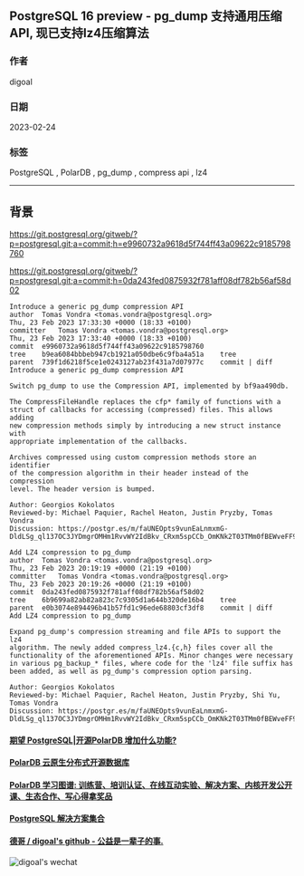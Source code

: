 ## PostgreSQL 16 preview - pg_dump 支持通用压缩API, 现已支持lz4压缩算法    
                        
### 作者                        
digoal                        
                        
### 日期                        
2023-02-24                        
                        
### 标签                        
PostgreSQL , PolarDB , pg_dump , compress api , lz4        
                        
----                        
                        
## 背景       
https://git.postgresql.org/gitweb/?p=postgresql.git;a=commit;h=e9960732a9618d5f744ff43a09622c9185798760  
  
https://git.postgresql.org/gitweb/?p=postgresql.git;a=commit;h=0da243fed0875932f781aff08df782b56af58d02  
  
```  
Introduce a generic pg_dump compression API  
author	Tomas Vondra <tomas.vondra@postgresql.org>	  
Thu, 23 Feb 2023 17:33:30 +0000 (18:33 +0100)  
committer	Tomas Vondra <tomas.vondra@postgresql.org>	  
Thu, 23 Feb 2023 17:33:40 +0000 (18:33 +0100)  
commit	e9960732a9618d5f744ff43a09622c9185798760  
tree	b9ea6084bbbeb947cb1921a050dbe6c9fba4a51a	tree  
parent	739f1d6218f5ce1e0243127ab23f431a7d07977c	commit | diff  
Introduce a generic pg_dump compression API  
  
Switch pg_dump to use the Compression API, implemented by bf9aa490db.  
  
The CompressFileHandle replaces the cfp* family of functions with a  
struct of callbacks for accessing (compressed) files. This allows adding  
new compression methods simply by introducing a new struct instance with  
appropriate implementation of the callbacks.  
  
Archives compressed using custom compression methods store an identifier  
of the compression algorithm in their header instead of the compression  
level. The header version is bumped.  
  
Author: Georgios Kokolatos  
Reviewed-by: Michael Paquier, Rachel Heaton, Justin Pryzby, Tomas Vondra  
Discussion: https://postgr.es/m/faUNEOpts9vunEaLnmxmG-DldLSg_ql137OC3JYDmgrOMHm1RvvWY2IdBkv_CRxm5spCCb_OmKNk2T03TMm0fBEWveFF9wA1WizPuAgB7Ss%3D%40protonmail.com  
```  
    
```  
Add LZ4 compression to pg_dump  
author	Tomas Vondra <tomas.vondra@postgresql.org>	  
Thu, 23 Feb 2023 20:19:19 +0000 (21:19 +0100)  
committer	Tomas Vondra <tomas.vondra@postgresql.org>	  
Thu, 23 Feb 2023 20:19:26 +0000 (21:19 +0100)  
commit	0da243fed0875932f781aff08df782b56af58d02  
tree	6b9699a82ab82a823c7c9305d1a644b320de16b4	tree  
parent	e0b3074e894496b41b57fd1c96ede68803cf3df8	commit | diff  
Add LZ4 compression to pg_dump  
  
Expand pg_dump's compression streaming and file APIs to support the lz4  
algorithm. The newly added compress_lz4.{c,h} files cover all the  
functionality of the aforementioned APIs. Minor changes were necessary  
in various pg_backup_* files, where code for the 'lz4' file suffix has  
been added, as well as pg_dump's compression option parsing.  
  
Author: Georgios Kokolatos  
Reviewed-by: Michael Paquier, Rachel Heaton, Justin Pryzby, Shi Yu, Tomas Vondra  
Discussion: https://postgr.es/m/faUNEOpts9vunEaLnmxmG-DldLSg_ql137OC3JYDmgrOMHm1RvvWY2IdBkv_CRxm5spCCb_OmKNk2T03TMm0fBEWveFF9wA1WizPuAgB7Ss%3D%40protonmail.com  
```  
    
  
#### [期望 PostgreSQL|开源PolarDB 增加什么功能?](https://github.com/digoal/blog/issues/76 "269ac3d1c492e938c0191101c7238216")
  
  
#### [PolarDB 云原生分布式开源数据库](https://github.com/ApsaraDB "57258f76c37864c6e6d23383d05714ea")
  
  
#### [PolarDB 学习图谱: 训练营、培训认证、在线互动实验、解决方案、内核开发公开课、生态合作、写心得拿奖品](https://www.aliyun.com/database/openpolardb/activity "8642f60e04ed0c814bf9cb9677976bd4")
  
  
#### [PostgreSQL 解决方案集合](../201706/20170601_02.md "40cff096e9ed7122c512b35d8561d9c8")
  
  
#### [德哥 / digoal's github - 公益是一辈子的事.](https://github.com/digoal/blog/blob/master/README.md "22709685feb7cab07d30f30387f0a9ae")
  
  
![digoal's wechat](../pic/digoal_weixin.jpg "f7ad92eeba24523fd47a6e1a0e691b59")
  
